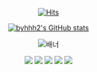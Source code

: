 
<div align="center">

[![Hits](https://hits.seeyoufarm.com/api/count/incr/badge.svg?url=https%3A%2F%2Fgithub.com%2Fbyhhh2&count_bg=%235E5F66&title_bg=%237289DA&icon=&icon_color=%23E7E7E7&title=hits&edge_flat=false)](https://github.com/byhhh2)

[![byhhh2's GitHub stats](https://github-readme-stats.vercel.app/api?username=byhhh2&count_private=true&theme=discord_old_blurple)](https://github.com/anuraghazra/github-readme-stats)  


  
![배너](https://user-images.githubusercontent.com/52737532/117021013-ec09cc80-ad31-11eb-87e5-1d3cf5808783.jpg)  
   
   
   
![](https://img.shields.io/badge/Python-3766AB?style=flat-square&logo=Python&logoColor=white)
![](https://img.shields.io/badge/C-black?style=flat-square&logo=C&logoColor=white)
![](https://img.shields.io/badge/C%23-F3D9A7?style=flat-square&logo=C&logoColor=white)
![](https://img.shields.io/badge/JS-F7DF1E?style=flat-square&logo=JavaScript&logoColor=white)
![](https://img.shields.io/badge/React-61DAFB?style=flat-square&logo=React&logoColor=white)


<!--
**byhhh2/byhhh2** is a ✨ _special_ ✨ repository because its `README.md` (this file) appears on your GitHub profile.

Here are some ideas to get you started:

- 🔭 I’m currently working on ...
- 🌱 I’m currently learning ...
- 👯 I’m looking to collaborate on ...
- 🤔 I’m looking for help with ...
- 💬 Ask me about ...
- 📫 How to reach me: ...
- 😄 Pronouns: ...
- ⚡ Fun fact: ...
-->
</div>  
